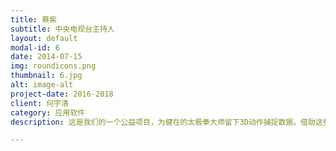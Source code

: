```yaml
---
title: 蔡紫
subtitle: 中央电视台主持人
layout: default
modal-id: 6
date: 2014-07-15
img: roundicons.png
thumbnail: 6.jpg
alt: image-alt
project-date: 2016-2018
client: 何宇清
category: 应用软件
description: 这是我们的一个公益项目，为健在的太极拳大师留下3D动作捕捉数据。借助这些数据，可以精准展现太极拳动作中的身体方位，角度，运动轨迹及细节变化。采用真人动作捕捉，所有动作数据都基于张勇涛老师本人所演练。

---
```

